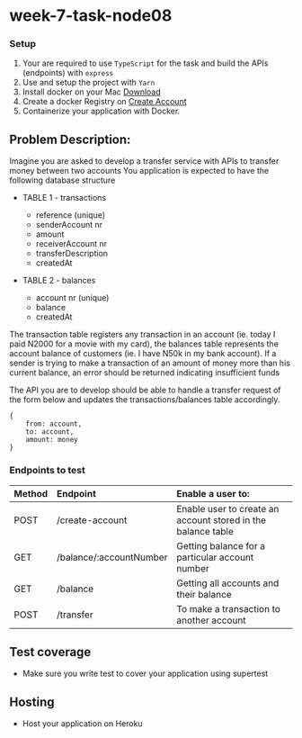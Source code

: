 # week-7-task-node08

### Setup
1. Your are required to use `TypeScript` for the task and build the APIs (endpoints) with `express`
2. Use and setup the project with `Yarn`
3. Install docker on your Mac <a href="https://desktop.docker.com/mac/stable/Docker.dmg">Download</a>
4. Create a docker Registry on <a href="https://hub.docker.com/signup">Create Account</a>
5. Containerize your application with Docker.

## Problem Description:

Imagine you are asked to develop a transfer service with APIs to transfer money between two accounts
You application is expected to have the following database structure

- TABLE 1 - transactions  
    - reference (unique)
    - senderAccount nr
    - amount
    - receiverAccount nr
    - transferDescription
    - createdAt

- TABLE 2 - balances 
    - account nr (unique)
    - balance
    - createdAt

The transaction table registers any transaction in an account (ie. today I paid N2000 for a movie with my card), the balances table represents the account balance of customers (ie. I have N50k in my bank account). If a sender is trying to make a transaction of an amount of money more than his current balance, an error should be returned indicating insufficient funds

The API you are to develop should be able to handle a transfer request of the form below and updates the transactions/balances table accordingly.
```
{
    from: account,
    to: account,
    amount: money
}
```

### Endpoints to test

| Method       | Endpoint     | Enable a user to:    |
| :------------- | :---------- | :----------- |
| POST | /create-account  | Enable user to create an account stored in the balance table    |
| GET   | /balance/:accountNumber | Getting balance for a particular account number |
| GET   | /balance | Getting all accounts and their balance |
| POST   | /transfer | To make a transaction to another account |

## Test coverage
- Make sure you write test to cover your application using supertest

## Hosting
- Host your application on Heroku